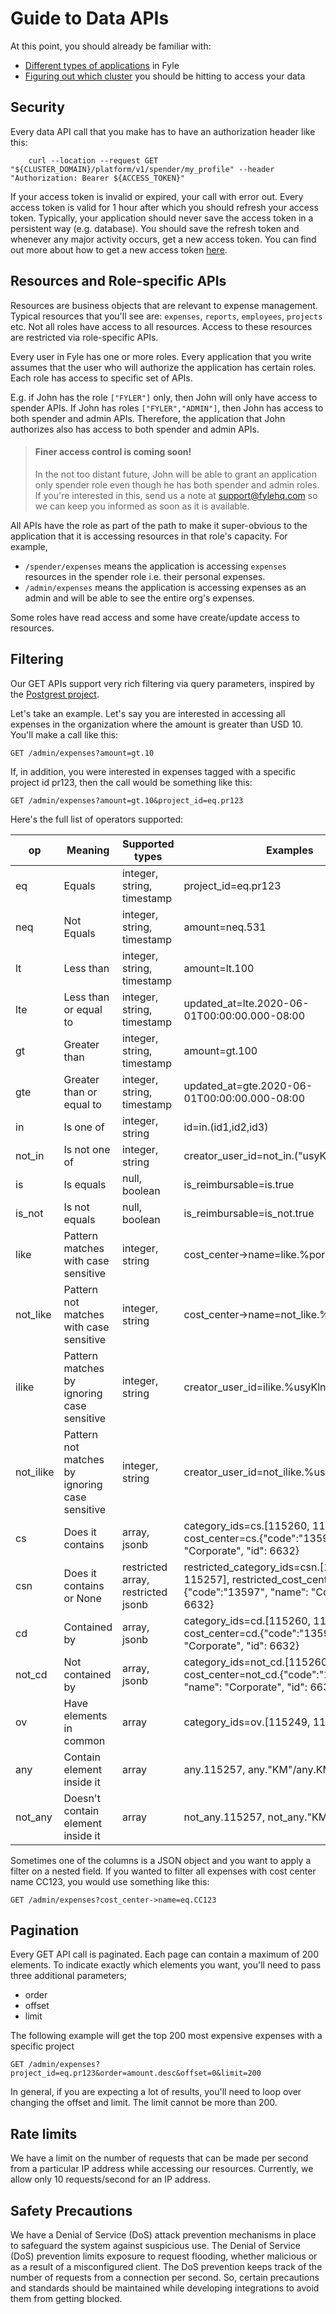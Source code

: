 # Guide to Data APIs

At this point, you should already be familiar with:
* [Different types of applications](./types-of-application.md) in Fyle
* [Figuring out which cluster](./cluster.md) you should be hitting to access your data

## Security

Every data API call that you make has to have an authorization header like this:

```
    curl --location --request GET "${CLUSTER_DOMAIN}/platform/v1/spender/my_profile" --header "Authorization: Bearer ${ACCESS_TOKEN}"
```

If your access token is invalid or expired, your call with error out. Every access token is valid for 1 hour after which you should refresh your access token. Typically, your application should never save the access token in a persistent way (e.g. database). You should save the refresh token and whenever any major activity occurs, get a new access token. You can find out more about how to get a new access token [here](https://docs.fylehq.com/docs/fyle-platform-docs/b3A6MTIyMzMxODU-o-auth-2-0-token).

## Resources and Role-specific APIs

Resources are business objects that are relevant to expense management. Typical resources that you'll see are: `expenses`, `reports`, `employees`, `projects` etc. Not all roles have access to all resources. Access to these resources are restricted via role-specific APIs.

Every user in Fyle has one or more roles. Every application that you write assumes that the user who will authorize the application has certain roles. Each role has access to specific set of APIs.

E.g. if John has the role `["FYLER"]` only, then John will only have access to spender APIs. If John has roles `["FYLER","ADMIN"]`, then John has access to both spender and admin APIs. Therefore, the application that John authorizes also has access to both spender and admin APIs.

> #### Finer access control is coming soon!
>
> In the not too distant future, John will be able to grant an application only spender role even though he has both spender and admin roles. If you're interested in this, send us a note at support@fylehq.com so we can keep you informed as soon as it is available.

All APIs have the role as part of the path to make it super-obvious to the application that it is accessing resources in that role's capacity. For example,

* `/spender/expenses` means the application is accessing `expenses` resources in the spender role i.e. their personal expenses. 
* `/admin/expenses` means the application is accessing expenses as an admin and will be able to see the entire org's expenses.

Some roles have read access and some have create/update access to resources. 

## Filtering

Our GET APIs support very rich filtering via query parameters, inspired by the [Postgrest project](https://postgrest.org/en/v8.0/api.html#horizontal-filtering-rows).

Let's take an example. Let's say you are interested in accessing all expenses in the organization where the amount is greater than USD 10. You'll make a call like this:

```
GET /admin/expenses?amount=gt.10
```

If, in addition, you were interested in expenses tagged with a specific project id pr123, then the call would be something like this:

```
GET /admin/expenses?amount=gt.10&project_id=eq.pr123
```

Here's the full list of operators supported:

| op  |  Meaning  | Supported types | Examples  |
|-----|-----------|----------|----------------|
| eq  | Equals     | integer, string, timestamp | project_id=eq.pr123 |
| neq  | Not Equals     | integer, string, timestamp | amount=neq.531 |
| lt  | Less than  | integer, string, timestamp | amount=lt.100 |
| lte | Less than or equal to  | integer, string, timestamp | updated_at=lte.2020-06-01T00:00:00.000-08:00 |
| gt | Greater than  | integer, string, timestamp | amount=gt.100 |
| gte | Greater than or equal to  | integer, string, timestamp| updated_at=gte.2020-06-01T00:00:00.000-08:00 |
| in | Is one of  | integer, string | id=in.(id1,id2,id3) |
| not_in | Is not one of  | integer, string | creator_user_id=not_in.("usyKlnkmSVw9") |
| is | Is equals  | null, boolean | is_reimbursable=is.true |
| is_not | Is not equals  | null, boolean | is_reimbursable=is_not.true |
| like | Pattern matches with case sensitive  | integer, string | cost_center->name=like.%porate% |
| not_like | Pattern not matches with case sensitive  | integer, string | cost_center->name=not_like.%porate% |
| ilike | Pattern matches by ignoring case sensitive  | integer, string | creator_user_id=ilike.%usyKlnkmsvw9% |
| not_ilike | Pattern not matches by ignoring case sensitive  | integer, string | creator_user_id=not_ilike.%usyKlnkmsvw9% |
| cs | Does it contains  | array, jsonb | category_ids=cs.[115260, 115257], cost_center=cs.{"code":"13597", "name": "Corporate", "id": 6632} |
| csn | Does it contains or None  | restricted array, restricted jsonb | restricted_category_ids=csn.[115260, 115257], restricted_cost_center=csn.{"code":"13597", "name": "Corporate", "id": 6632} |
| cd | Contained by  | array, jsonb | category_ids=cd.[115260, 115257], cost_center=cd.{"code":"13597", "name": "Corporate", "id": 6632} |
| not_cd | Not contained by | array, jsonb | category_ids=not_cd.[115260, 115257], cost_center=not_cd.{"code":"13597", "name": "Corporate", "id": 6632}|
| ov | Have elements in common | array | category_ids=ov.[115249, 115248] |
| any | Contain element inside it | array | any.115257, any."KM"/any.KM |
| not_any | Doesn't contain element inside it | array | not_any.115257, not_any."KM"/not_any.KM |

Sometimes one of the columns is a JSON object and you want to apply a filter on a nested field. If you wanted to filter all expenses with cost center name CC123, you would use something like this:

```
GET /admin/expenses?cost_center->name=eq.CC123
```

## Pagination

Every GET API call is paginated. Each page can contain a maximum of 200 elements. To indicate exactly which elements you want, you'll need to pass three additional parameters;

* order
* offset
* limit

The following example will get the top 200 most expensive expenses with a specific project
```
GET /admin/expenses?project_id=eq.pr123&order=amount.desc&offset=0&limit=200
```

In general, if you are expecting a lot of results, you'll need to loop over changing the offset and limit. The limit cannot be more than 200.

## Rate limits

We have a limit on the number of requests that can be made per second from a particular IP address while accessing our resources. Currently, we allow only 10 requests/second for an IP address.

## Safety Precautions
We have a Denial of Service (DoS) attack prevention mechanisms in place to safeguard the system against suspicious use. The Denial of Service (DoS) prevention limits exposure to request flooding, whether malicious or as a result of a misconfigured client. The DoS prevention keeps track of the number of requests from a connection per second. So, certain precautions and standards should be maintained while developing integrations to avoid them from getting blocked.
